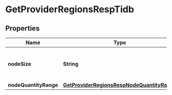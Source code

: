 
# GetProviderRegionsRespTidb

## Properties
Name | Type | Description | Notes
------------ | ------------- | ------------- | -------------
**nodeSize** | **String** | The size of the TiDB component in the cluster. |  [optional]
**nodeQuantityRange** | [**GetProviderRegionsRespNodeQuantityRange**](GetProviderRegionsRespNodeQuantityRange.md) |  |  [optional]



